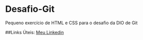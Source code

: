 # Desafio-Git
Pequeno exercício de HTML e CSS para o desafio da DIO de Git 

##Links Úteis:
[Meu Linkedin](https://www.linkedin.com/in/paulo-borges-4b521b1b9/)

